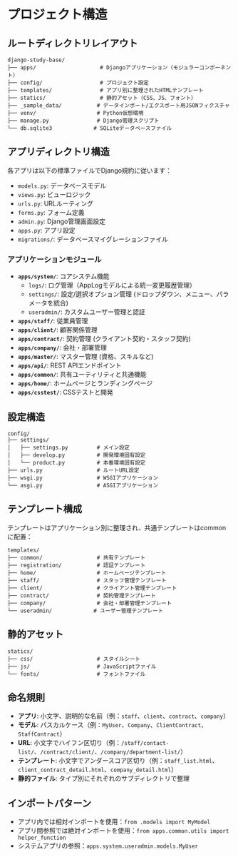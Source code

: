 # プロジェクト構造

## ルートディレクトリレイアウト
```
django-study-base/
├── apps/                    # Djangoアプリケーション（モジュラーコンポーネント）
├── config/                  # プロジェクト設定
├── templates/               # アプリ別に整理されたHTMLテンプレート
├── statics/                 # 静的アセット（CSS、JS、フォント）
├── _sample_data/           # データインポート/エクスポート用JSONフィクスチャ
├── venv/                   # Python仮想環境
├── manage.py               # Django管理スクリプト
└── db.sqlite3             # SQLiteデータベースファイル
```

## アプリディレクトリ構造
各アプリは以下の標準ファイルでDjango規約に従います：
- `models.py`: データベースモデル
- `views.py`: ビューロジック
- `urls.py`: URLルーティング
- `forms.py`: フォーム定義
- `admin.py`: Django管理画面設定
- `apps.py`: アプリ設定
- `migrations/`: データベースマイグレーションファイル

### アプリケーションモジュール
- **`apps/system/`**: コアシステム機能
  - `logs/`: ログ管理（AppLogモデルによる統一変更履歴管理）
  - `settings/`: 設定/選択オプション管理 (ドロップダウン、メニュー、パラメータを統合)
  - `useradmin/`: カスタムユーザー管理と認証
- **`apps/staff/`**: 従業員管理
- **`apps/client/`**: 顧客関係管理
- **`apps/contract/`**: 契約管理 (クライアント契約・スタッフ契約)
- **`apps/company/`**: 会社・部署管理
- **`apps/master/`**: マスター管理 (資格、スキルなど)
- **`apps/api/`**: REST APIエンドポイント
- **`apps/common/`**: 共有ユーティリティと共通機能
- **`apps/home/`**: ホームページとランディングページ
- **`apps/csstest/`**: CSSテストと開発

## 設定構造
```
config/
├── settings/
│   ├── settings.py         # メイン設定
│   ├── develop.py          # 開発環境固有設定
│   └── product.py          # 本番環境固有設定
├── urls.py                 # ルートURL設定
├── wsgi.py                 # WSGIアプリケーション
└── asgi.py                 # ASGIアプリケーション
```

## テンプレート構成
テンプレートはアプリケーション別に整理され、共通テンプレートはcommonに配置：
```
templates/
├── common/                 # 共有テンプレート
├── registration/           # 認証テンプレート
├── home/                   # ホームページテンプレート
├── staff/                  # スタッフ管理テンプレート
├── client/                 # クライアント管理テンプレート
├── contract/               # 契約管理テンプレート
├── company/                # 会社・部署管理テンプレート
└── useradmin/             # ユーザー管理テンプレート
```

## 静的アセット
```
statics/
├── css/                    # スタイルシート
├── js/                     # JavaScriptファイル
└── fonts/                  # フォントファイル
```

## 命名規則
- **アプリ**: 小文字、説明的な名前（例：`staff`、`client`、`contract`、`company`）
- **モデル**: パスカルケース（例：`MyUser`、`Company`、`ClientContract`、`StaffContract`）
- **URL**: 小文字でハイフン区切り（例：`/staff/contact-list/`、`/contract/client/`、`/company/department-list/`）
- **テンプレート**: 小文字でアンダースコア区切り（例：`staff_list.html`、`client_contract_detail.html`、`company_detail.html`）
- **静的ファイル**: タイプ別にそれぞれのサブディレクトリで整理

## インポートパターン
- アプリ内では相対インポートを使用：`from .models import MyModel`
- アプリ間参照では絶対インポートを使用：`from apps.common.utils import helper_function`
- システムアプリの参照：`apps.system.useradmin.models.MyUser`